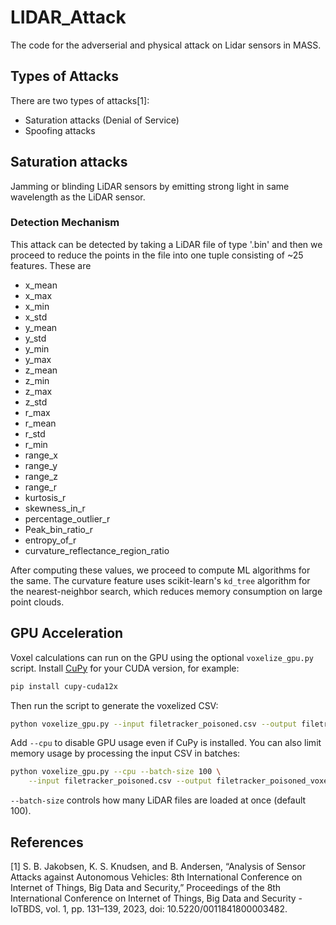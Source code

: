 # LIDAR_Attack
The code for the adverserial and physical attack on Lidar sensors in MASS.

## Types of Attacks

There are two types of attacks[1]:
- Saturation attacks (Denial of Service)
- Spoofing attacks

## Saturation attacks
Jamming or blinding LiDAR sensors by emitting strong light in same wavelength as the LiDAR sensor.
### Detection Mechanism
This attack can be detected by taking a LiDAR file of type '.bin' and
then we proceed to reduce the points in the file into one tuple
consisting of ~25 features. These are 
- x_mean
- x_max
- x_min
- x_std
- y_mean
- y_std
- y_min
- y_max
- z_mean
- z_min
- z_max
- z_std
- r_max
- r_mean
- r_std
- r_min
- range_x 
- range_y
- range_z
- range_r
- kurtosis_r
- skewness_in_r 
- percentage_outlier_r
- Peak_bin_ratio_r 
- entropy_of_r
- curvature_reflectance_region_ratio

After computing these values, we proceed to compute ML algorithms for the same.
The curvature feature uses scikit-learn's `kd_tree` algorithm for the
nearest-neighbor search, which reduces memory consumption on large
point clouds.

## GPU Acceleration
Voxel calculations can run on the GPU using the optional `voxelize_gpu.py` script.
Install [CuPy](https://docs.cupy.dev/) for your CUDA version, for example:

```bash
pip install cupy-cuda12x
```

Then run the script to generate the voxelized CSV:

```bash
python voxelize_gpu.py --input filetracker_poisoned.csv --output filetracker_poisoned_voxelized.csv
```

Add `--cpu` to disable GPU usage even if CuPy is installed.
You can also limit memory usage by processing the input CSV in batches:

```bash
python voxelize_gpu.py --cpu --batch-size 100 \
    --input filetracker_poisoned.csv --output filetracker_poisoned_voxelized.csv
```

`--batch-size` controls how many LiDAR files are loaded at once (default 100).



## References
[1] S. B. Jakobsen, K. S. Knudsen, and B. Andersen, “Analysis of Sensor Attacks against Autonomous Vehicles: 8th International Conference on Internet of Things, Big Data and Security,” Proceedings of the 8th International Conference on Internet of Things, Big Data and Security - IoTBDS, vol. 1, pp. 131–139, 2023, doi: 10.5220/0011841800003482.
